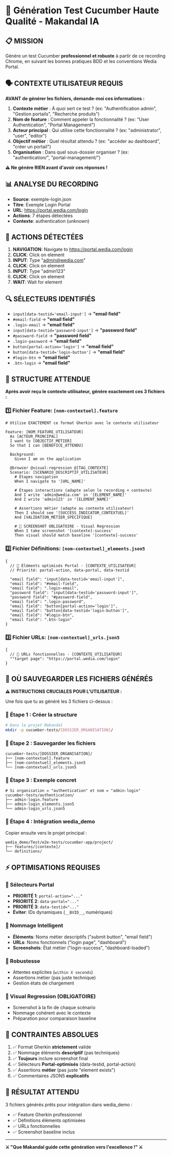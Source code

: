 # 🎯 Génération Test Cucumber Haute Qualité - Makandal IA

## 📋 MISSION
Génère un test Cucumber **professionnel et robuste** à partir de ce recording Chrome, en suivant les bonnes pratiques BDD et les conventions Wedia Portal.

## 🗣️ CONTEXTE UTILISATEUR REQUIS

**AVANT de générer les fichiers, demande-moi ces informations :**

1. **Contexte métier** : À quoi sert ce test ? (ex: "Authentification admin", "Gestion portails", "Recherche produits")
2. **Nom de feature** : Comment appeler la fonctionnalité ? (ex: "User Authentication", "Portal Management")  
3. **Acteur principal** : Qui utilise cette fonctionnalité ? (ex: "administrator", "user", "editor")
4. **Objectif métier** : Quel résultat attendu ? (ex: "accéder au dashboard", "créer un portail")
5. **Organisation** : Dans quel sous-dossier organiser ? (ex: "authentication/", "portal-management/")

**⚠️ Ne génère RIEN avant d'avoir ces réponses !**

## 📊 ANALYSE DU RECORDING
- **Source**: exemple-login.json
- **Titre**: Exemple Login Portal
- **URL**: https://portal.wedia.com/login
- **Actions**: 7 étapes détectées
- **Contexte**: authentication (unknown)

## 🎯 ACTIONS DÉTECTÉES
1. **NAVIGATION**: Navigate to https://portal.wedia.com/login
2. **CLICK**: Click on element
3. **INPUT**: Type "admin@wedia.com"
4. **CLICK**: Click on element
5. **INPUT**: Type "admin123"
6. **CLICK**: Click on element
7. **WAIT**: Wait for element

## 🔍 SÉLECTEURS IDENTIFIÉS
- `input[data-testid='email-input']` → **"email field"**
- `#email-field` → **"email field"**
- `.login-email` → **"email field"**
- `input[data-testid='password-input']` → **"password field"**
- `#password-field` → **"password field"**
- `.login-password` → **"email field"**
- `button[portal-action='login']` → **"email field"**
- `button[data-testid='login-button']` → **"email field"**
- `#login-btn` → **"email field"**
- `.btn-login` → **"email field"**

## 📝 STRUCTURE ATTENDUE
**Après avoir reçu le contexte utilisateur, génère exactement ces 3 fichiers :**

### 1️⃣ Fichier Feature: `[nom-contextuel].feature`
```gherkin
# Utilise EXACTEMENT ce format Gherkin avec le contexte utilisateur

Feature: [NOM_FEATURE_UTILISATEUR]
  As [ACTEUR_PRINCIPAL]
  I want to [OBJECTIF_MÉTIER] 
  So that I can [BÉNÉFICE_ATTENDU]

  Background:
    Given I am on the application

  @browser @visual-regression @[TAG_CONTEXTE]
  Scenario: [SCENARIO_DESCRIPTIF_UTILISATEUR]
    # Étapes navigation
    When I navigate to '[URL_NAME]'
    
    # Étapes interactions (adapte selon le recording + contexte)
    And I write 'admin@wedia.com' in '[ELEMENT_NAME]'
    And I write 'admin123' in '[ELEMENT_NAME]'
    
    # Assertions métier (adapte au contexte utilisateur)
    Then I should see '[SUCCESS_INDICATOR_CONTEXTUEL]'
    And [VALIDATION_MÉTIER_SPÉCIFIQUE]
    
    # 📸 SCREENSHOT OBLIGATOIRE - Visual Regression
    When I take screenshot '[contexte]-success'
    Then visual should match baseline '[contexte]-success'
```

### 2️⃣ Fichier Définitions: `[nom-contextuel]_elements.json5`
```json5
{
  // 🎯 Éléments optimisés Portal - [CONTEXTE_UTILISATEUR]
  // Priorité: portal-action, data-portal, data-testid
  
  "email field": "input[data-testid='email-input']",
  "email field": "#email-field",
  "email field": ".login-email",
  "password field": "input[data-testid='password-input']",
  "password field": "#password-field",
  "email field": ".login-password",
  "email field": "button[portal-action='login']",
  "email field": "button[data-testid='login-button']",
  "email field": "#login-btn",
  "email field": ".btn-login"
}
```

### 3️⃣ Fichier URLs: `[nom-contextuel]_urls.json5`
```json5
{
  // 🎯 URLs fonctionnelles - [CONTEXTE_UTILISATEUR]
  ""target page": "https://portal.wedia.com/login"
}
```

## 📂 OÙ SAUVEGARDER LES FICHIERS GÉNÉRÉS

**⚠️ INSTRUCTIONS CRUCIALES POUR L'UTILISATEUR :**

Une fois que tu as généré les 3 fichiers ci-dessus :

### 🎯 Étape 1 : Créer la structure
```bash
# Dans le projet Makandal
mkdir -p cucumber-tests/[DOSSIER_ORGANISATION]/
```

### 🎯 Étape 2 : Sauvegarder les fichiers
```
cucumber-tests/[DOSSIER_ORGANISATION]/
├── [nom-contextuel].feature
├── [nom-contextuel]_elements.json5
└── [nom-contextuel]_urls.json5
```

### 🎯 Étape 3 : Exemple concret
```
# Si organisation = "authentication" et nom = "admin-login"
cucumber-tests/authentication/
├── admin-login.feature
├── admin-login_elements.json5
└── admin-login_urls.json5
```

### 🎯 Étape 4 : Intégration wedia_demo
Copier ensuite vers le projet principal :
```
wedia_demo/Test/e2e-tests/cucumber-app/project/
├── features/[contexte]/
└── definitions/
```

## ⚡ OPTIMISATIONS REQUISES

### 🎯 Sélecteurs Portal
- **PRIORITÉ 1**: `portal-action="..."`
- **PRIORITÉ 2**: `data-portal="..."` 
- **PRIORITÉ 3**: `data-testid="..."`
- **Éviter**: IDs dynamiques (`__BVID__`, numériques)

### 📝 Nommage Intelligent
- **Éléments**: Noms métier descriptifs ("submit button", "email field")
- **URLs**: Noms fonctionnels ("login page", "dashboard")
- **Screenshots**: État métier ("login-success", "dashboard-loaded")

### 🔧 Robustesse
- Attentes explicites (`within X seconds`)
- Assertions métier (pas juste technique)
- Gestion états de chargement

### 📸 Visual Regression (OBLIGATOIRE)
- Screenshot à la fin de chaque scénario
- Nommage cohérent avec le contexte
- Préparation pour comparaison baseline

## 🚨 CONTRAINTES ABSOLUES
1. ✅ Format Gherkin **strictement** valide
2. ✅ Nommage éléments **descriptif** (pas techniques)  
3. ✅ **Toujours** inclure screenshot final
4. ✅ Sélecteurs **Portal-optimisés** (data-testid, portal-action)
5. ✅ Assertions **métier** (pas juste "element exists")
6. ✅ Commentaires JSON5 **explicatifs**

## 🎯 RÉSULTAT ATTENDU
3 fichiers générés prêts pour intégration dans wedia_demo :
- ✅ Feature Gherkin professionnel
- ✅ Définitions éléments optimisées  
- ✅ URLs fonctionnelles
- ✅ Screenshot baseline inclus

---
**⚔️ "Que Makandal guide cette génération vers l'excellence !" ⚔️**